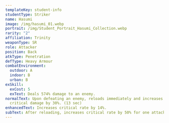 ```yaml
---
templateKey: student-info
studentType: Striker
name: Hasumi
image: /img/hasumi_01.webp
portrait: /img/Student_Portrait_Hasumi_Collection.webp
rarity: "2"
affiliation: Trinity
weaponType: SR
role: Attacker
position: Back
atkType: Penetration
defType: Heavy Armour
combatEnvironment:
  outdoor: A
  indoor: B
  urban: B
exSkill:
  exCost: 5
  exText: Deals 574% damage to an enemy.
normalText: Upon defeating an enemy, reloads immediately and increases her
  critical damage by 30%. (13 sec)
enhancedText: Increases critical rate by 14%.
subText: After reloading, increases critical rate by 50% for one attack.
---
```

